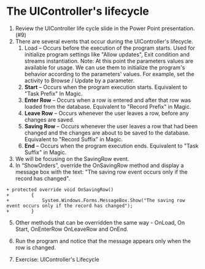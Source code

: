 ﻿# The UIController's lifecycle

1.	Review the UIController life cycle slide in the Power Point presentation. (#9)
2.	There are several events that occur during the UIController's lifecycle.
    1.	Load – Occurs before the execution of the program starts. Used for initialize program settings like "Allow updates", Exit condition and streams instantiation.
Note: At this point the parameters values are available for usage.
We can use them to initialize the program's behavior according to the parameters' values. For example, set the activity to Browse / Update by a parameter.
    2.	**Start** – Occurs when the program execution starts. Equivalent to "Task Prefix" In Magic.
    3.	**Enter Row** – Occurs when a row is entered and after that row was loaded from the database. Equivalent to "Record Prefix" in Magic.
    4.	**Leave Row** – Occurs whenever the user leaves a row, before any changes are saved.
    5.	**Saving Row** – Occurs whenever the user leaves a row that had been changed and the changes are about to be saved to the database. Equivalent to "Record Suffix" in Magic.
    6.	**End** – Occurs when the program execution ends. Equivalent to "Task Suffix" in Magic.
3.	We will be focusing on the SavingRow event.
4.	In “ShowOrders”, override the OnSavingRow method and display a message box with the text: "The saving row event occurs only if the record has changed".
 
```csdiff
+ protected override void OnSavingRow()
+        {
+            System.Windows.Forms.MessageBox.Show("The saving row event occurs only if the record has changed");
+        }
```
5.	Other methods that can be overridden the same way - OnLoad, On Start, OnEnterRow OnLeaveRow and OnEnd.
6.	Run the program and notice that the message appears only when the row is changed.

7.	Exercise: UIController's Lifecycle

